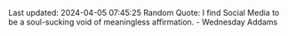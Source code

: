 Last updated: 2024-04-05 07:45:25
Random Quote: I find Social Media to be a soul-sucking void of meaningless affirmation. - Wednesday Addams